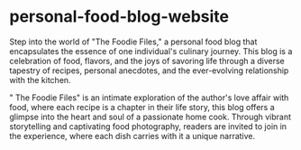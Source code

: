 # personal-food-blog-website
Step into the world of "The Foodie Files," a personal food blog that encapsulates the essence of one individual's culinary journey. This blog is a celebration of food, flavors, and the joys of savoring life through a diverse tapestry of recipes, personal anecdotes, and the ever-evolving relationship with the kitchen.

" The Foodie Files" is an intimate exploration of the author's love affair with food, where each recipe is a chapter in their life story, this blog offers a glimpse into the heart and soul of a passionate home cook. Through vibrant storytelling and captivating food photography, readers are invited to join in the experience, where each dish carries with it a unique narrative.
